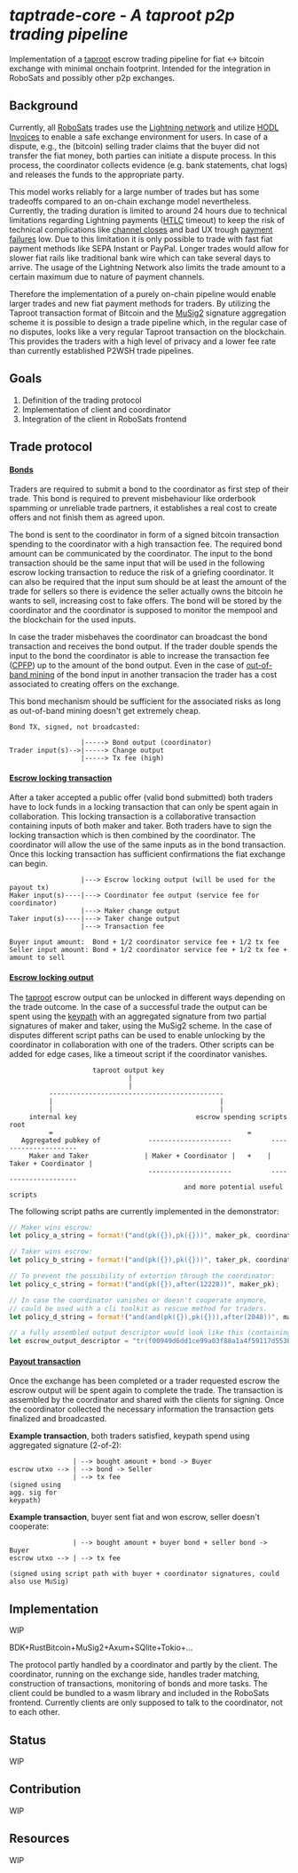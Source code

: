 # *taptrade-core - A taproot p2p trading pipeline*

Implementation of a [taproot](https://bitcoinops.org/en/topics/taproot/) escrow trading pipeline for fiat <-> bitcoin exchange with minimal onchain footprint. Intended for the integration in RoboSats and possibly other p2p exchanges.

## Background
Currently, all [RoboSats](https://github.com/RoboSats/robosats) trades use the [Lightning network](https://lightning.network/) and utilize [HODL Invoices](https://bitcoinops.org/en/topics/hold-invoices/) to enable a safe exchange environment for users. In case of a dispute, e.g., the (bitcoin) selling trader claims that the buyer did not transfer the fiat money, both parties can initiate a dispute process. In this process, the coordinator collects evidence (e.g. bank statements, chat logs) and releases the funds to the appropriate party.

This model works reliably for a large number of trades but has some tradeoffs compared to an on-chain exchange model nevertheless. Currently, the trading duration is limited to around 24 hours due to technical limitations regarding Lightning payments ([HTLC](https://docs.lightning.engineering/the-lightning-network/multihop-payments/hash-time-lock-contract-htlc) timeout) to keep the risk of technical complications like [channel closes](https://docs.lightning.engineering/the-lightning-network/payment-channels/lifecycle-of-a-payment-channel) and bad UX trough [payment failures](https://thebitcoinmanual.com/articles/why-lightning-payments-may-fail/) low. Due to this limitation it is only possible to trade with fast fiat payment methods like SEPA Instant or PayPal. Longer trades would allow for slower fiat rails like traditional bank wire which can take several days to arrive. The usage of the Lightning Network also limits the trade amount to a certain maximum due to nature of payment channels.

Therefore the implementation of a purely on-chain pipeline would enable larger trades and new fiat payment methods for traders. By utilizing the Taproot transaction format of Bitcoin and the [MuSig2](https://eprint.iacr.org/2020/1261) signature aggregation scheme it is possible to design a trade pipeline which, in the regular case of no disputes, looks like a very regular Taproot transaction on the blockchain. This provides the traders with a high level of privacy and a lower fee rate than currently established P2WSH trade pipelines.

## Goals
1. Definition of the trading protocol
2. Implementation of client and coordinator
3. Integration of the client in RoboSats frontend

## Trade protocol
#### <u>Bonds</u>
Traders are required to submit a bond to the coordinator as first step of their trade. This bond is required to prevent misbehaviour like orderbook spamming or unreliable trade partners, it establishes a real cost to create offers and not finish them as agreed upon.

The bond is sent to the coordinator in form of a signed bitcoin transaction spending to the coordinator with a high transaction fee. The required bond amount can be communicated by the coordinator. The input to the bond transaction should be the same input that will be used in the following escrow locking transaction to reduce the risk of a griefing coordinator.
It can also be required that the input sum should be at least the amount of the trade for sellers so there
is evidence the seller actually owns the bitcoin he wants to sell, increasing cost to fake offers.
The bond will be stored by the coordinator and the coordinator is supposed to monitor the mempool and the
blockchain for the used inputs.

In case the trader misbehaves the coordinator can broadcast the bond transaction and receives the bond output.
If the trader double spends the input to the bond the coordinator is able to increase the transaction fee ([CPFP](https://bitcoinops.org/en/topics/cpfp/)) up to the amount of the bond output. Even in the case
of [out-of-band mining](https://thebitcoinmanual.com/articles/out-of-band-btc-transaction/) of the bond input
in another transacion the trader has a cost associated to creating offers on the exchange.

This bond mechanism should be sufficient for the associated risks as long as out-of-band mining doesn't get extremely cheap.

```
Bond TX, signed, not broadcasted:

                  |-----> Bond output (coordinator)
Trader input(s)-->|-----> Change output
                  |-----> Tx fee (high)
```

#### <u>Escrow locking transaction</u>
After a taker accepted a public offer (valid bond submitted) both traders have to lock funds in a locking transaction that can only be spent again in collaboration. This locking transaction is a collaborative transaction containing inputs of both maker and taker. Both traders have to sign the locking transaction
which is then combined by the coordinator. The coordinator will allow the use of the same inputs as in the bond transaction. Once this locking transaction has sufficient confirmations the fiat exchange can begin.

```
                  |---> Escrow locking output (will be used for the payout tx)
Maker input(s)----|---> Coordinator fee output (service fee for coordinator)
                  |---> Maker change output
Taker input(s)----|---> Taker change output
                  |---> Transaction fee

Buyer input amount:  Bond + 1/2 coordinator service fee + 1/2 tx fee
Seller input amount: Bond + 1/2 coordinator service fee + 1/2 tx fee + amount to sell
```
#### <u>Escrow locking output</u>
The [taproot](https://github.com/bitcoin/bips/blob/master/bip-0341.mediawiki) escrow output can be unlocked in different ways depending on the trade outcome. In the
case of a successful trade the output can be spent using the [keypath](https://github.com/bitcoin/bips/blob/master/bip-0341.mediawiki#user-content-Taproot_key_path_spending_signature_validation) with an aggregated signature from two partial signatures of maker and taker, using the MuSig2 scheme. In the case of disputes different script paths can be used to enable unlocking by the coordinator in collaboration with one of the traders.
Other scripts can be added for edge cases, like a timeout script if the coordinator vanishes.
```
                     taproot output key
                              |
                              |
          --------------------------------------------
          |                                          |
          |                                          |
     internal key                              escrow spending scripts root
          =                                                 =
   Aggregated pubkey of            ---------------------          ---------------------
     Maker and Taker              | Maker + Coordinator |   +    | Taker + Coordinator |
                                   ---------------------          ---------------------
                                            and more potential useful scripts
```

The following script paths are currently implemented in the demonstrator:
```rust
// Maker wins escrow:
let policy_a_string = format!("and(pk({}),pk({}))", maker_pk, coordinator_pk);

// Taker wins escrow:
let policy_b_string = format!("and(pk({}),pk({}))", taker_pk, coordinator_pk);

// To prevent the possibility of extortion through the coordinator:
let policy_c_string = format!("and(pk({}),after(12228))", maker_pk);

// In case the coordinator vanishes or doesn't cooperate anymore,
// could be used with a cli toolkit as rescue method for traders.
let policy_d_string = format!("and(and(pk({}),pk({})),after(2048))", maker_pk, taker_pk);

// a fully assembled output descriptor would look like this (containing the XOnly pubkeys):
let escrow_output_descriptor = "tr(f00949d6dd1ce99a03f88a1a4f59117d553b0da51728bb7fd5b98fbf541337fb,{{and_v(v:pk(4987f3de20a9b1fa6f76c6758934953a8d615e415f1a656f0f6563694b53107d),pk(62333597c10487d959265bfc992514435daf74e26fd636f6b70e8936b4a82f3e)),and_v(v:pk(f1f1db08126af105974cde6021096525ed390cf9b7cde5fedb17a0b16ed31151),pk(62333597c10487d959265bfc992514435daf74e26fd636f6b70e8936b4a82f3e))},{and_v(v:and_v(v:pk(4987f3de20a9b1fa6f76c6758934953a8d615e415f1a656f0f6563694b53107d),pk(f1f1db08126af105974cde6021096525ed390cf9b7cde5fedb17a0b16ed31151)),after(2048)),and_v(v:pk(4987f3de20a9b1fa6f76c6758934953a8d615e415f1a656f0f6563694b53107d),after(12228))}})#wufuc530"
```

#### <u>Payout transaction</u>
Once the exchange has been completed or a trader requested escrow the escrow output will be spent again to complete the trade.
The transaction is assembled by the coordinator and shared with the clients for signing. Once the coordinator collected the
necessary information the transaction gets finalized and broadcasted.

**Example transaction**, both traders satisfied, keypath spend using aggregated signature (2-of-2):
```
                | --> bought amount + bond -> Buyer
escrow utxo --> | --> bond -> Seller
                | --> tx fee
(signed using
agg. sig for
keypath)
```

**Example transaction**, buyer sent fiat and won escrow, seller doesn't cooperate:
```
                | --> bought amount + buyer bond + seller bond -> Buyer
escrow utxo --> | --> tx fee

(signed using script path with buyer + coordinator signatures, could also use MuSig)
```

## Implementation
WIP

BDK+RustBitcoin+MuSig2+Axum+SQlite+Tokio+...

The protocol partly handled by a coordinator and partly by the client. The coordinator, running on the exchange side, handles trader matching, construction of transactions, monitoring of bonds and more tasks. The client could be bundled to a wasm library and included in the RoboSats frontend. Currently clients are only supposed to talk to the coordinator, not to each other.

## Status
WIP
## Contribution
WIP
## Resources
WIP
<!-- ### Research
Find the current research as [Obsidian](https://obsidian.md/) formatted documents under /docs/TapTrade_obs.

### Implementation -->
<!-- TBD -->
